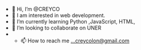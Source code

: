 - 👋 Hi, I’m @CREYCO
- 👀 I am interested in web development.
- 🌱 I’m currently learning Python ,JavaScript, HTML, 
- 💞️ I’m looking to collaborate on UNER
- - 📫 How to reach me ...creycolon@gmail.com

<!---
CREYCO/CREYCO is a ✨ special ✨ repository because its `README.md` (this file) appears on your GitHub profile.
You can click the Preview link to take a look at your changes.
--->
